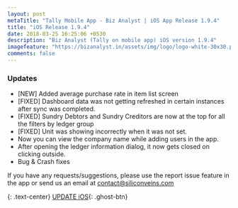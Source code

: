 ```yaml
---
layout: post
metaTitle: "Tally Mobile App - Biz Analyst | iOS App Release 1.9.4"
title: "iOS Release 1.9.4"
date: 2018-03-25 16:25:06 +0530
description: "Biz Analyst (Tally on mobile app) iOS version 1.9.4"
imagefeature: "https://bizanalyst.in/assets/img/logo/logo-white-30x30.png"
comments: false
---
```


### Updates
- [NEW] Added average purchase rate in item list screen
- [FIXED] Dashboard data was not getting refreshed in certain instances after sync was completed.
- [FIXED] Sundry Debtors and Sundry Creditors are now at the top for all the filters by ledger group
- [FIXED] Unit was showing incorrectly when it was not set.
- Now you can view the company name while adding users in the app.
- After opening the ledger information dialog, it now gets closed on clicking outside.
- Bug & Crash fixes



If you have any requests/suggestions, please use the report issue feature in the app or send us an email at contact@siliconveins.com


{: .text-center}
[UPDATE iOS](https://itunes.apple.com/us/app/biz-analyst/id1164789740){: .ghost-btn}

